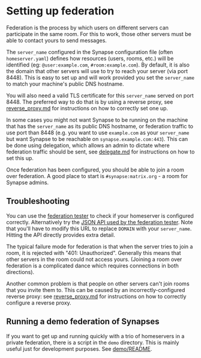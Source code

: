 Setting up federation
=====================

Federation is the process by which users on different servers can participate
in the same room. For this to work, those other servers must be able to contact
yours to send messages.

The `server_name` configured in the Synapse configuration file (often
`homeserver.yaml`) defines how resources (users, rooms, etc.) will be
identified (eg: `@user:example.com`, `#room:example.com`). By default,
it is also the domain that other servers will use to try to reach your
server (via port 8448). This is easy to set up and will work provided
you set the `server_name` to match your machine's public DNS hostname.

You will also need a valid TLS certificate for this `server_name` served
on port 8448. The preferred way to do that is by using a reverse proxy,
see [reverse_proxy.md](<reverse_proxy.md>) for instructions on how to
correctly set one up.

In some cases you might not want Synapse to be running on the machine that
has the `server_name` as its public DNS hostname, or federation traffic
to use port than 8448 (e.g. you want to use `example.com` as your `server_name`
but want Synapse to be reachable on `synapse.example.com:443`). This can
be done using delegation, which allows an admin to dictate where federation
traffic should be sent, see [delegate.md](<delegate.md>) for instructions on
how to set this up.

Once federation has been configured, you should be able to join a room over
federation. A good place to start is `#synapse:matrix.org` - a room for
Synapse admins.

## Troubleshooting

You can use the [federation tester](<https://matrix.org/federationtester>)
to check if your homeserver is configured correctly. Alternatively try the
[JSON API used by the federation tester](https://matrix.org/federationtester/api/report?server_name=DOMAIN).
Note that you'll have to modify this URL to replace `DOMAIN` with your
`server_name`. Hitting the API directly provides extra detail.

The typical failure mode for federation is that when the server tries to join
a room, it is rejected with "401: Unauthorized". Generally this means that other
servers in the room could not access yours. (Joining a room over federation is
a complicated dance which requires connections in both directions).

Another common problem is that people on other servers can't join rooms that
you invite them to. This can be caused by an incorrectly-configured reverse
proxy: see [reverse_proxy.md](<reverse_proxy.md>) for instructions on how to correctly
configure a reverse proxy.

## Running a demo federation of Synapses

If you want to get up and running quickly with a trio of homeservers in a
private federation, there is a script in the `demo` directory. This is mainly
useful just for development purposes. See [demo/README](<../demo/README>).
